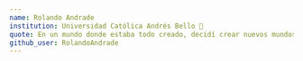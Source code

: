 ```yaml
---
name: Rolando Andrade
institution: Universidad Católica Andrés Bello 🚩
quote: En un mundo donde estaba todo creado, decidí crear nuevos mundos.
github_user: RolandoAndrade
---
```

